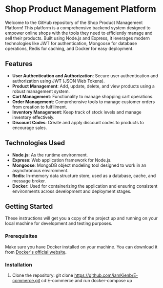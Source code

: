 # Shop Product Management Platform

Welcome to the GitHub repository of the Shop Product Management Platform! This platform is a comprehensive backend system designed to empower online shops with the tools they need to efficiently manage and sell their products. Built using Node.js and Express, it leverages modern technologies like JWT for authentication, Mongoose for database operations, Redis for caching, and Docker for easy deployment.

## Features

- **User Authentication and Authorization**: Secure user authentication and authorization using JWT (JSON Web Tokens).
- **Product Management**: Add, update, delete, and view products using a robust management system.
- **Cart Management**: Functionality to manage shopping cart operations.
- **Order Management**: Comprehensive tools to manage customer orders from creation to fulfillment.
- **Inventory Management**: Keep track of stock levels and manage inventory effectively.
- **Discount Codes**: Create and apply discount codes to products to encourage sales.

## Technologies Used

- **Node.js**: As the runtime environment.
- **Express**: Web application framework for Node.js.
- **Mongoose**: MongoDB object modeling tool designed to work in an asynchronous environment.
- **Redis**: In-memory data structure store, used as a database, cache, and message broker.
- **Docker**: Used for containerizing the application and ensuring consistent environments across development and deployment stages.

## Getting Started

These instructions will get you a copy of the project up and running on your local machine for development and testing purposes.

### Prerequisites

Make sure you have Docker installed on your machine. You can download it from [Docker's official website](https://www.docker.com/products/docker-desktop).

### Installation

1. Clone the repository:
git clone https://github.com/iamKienb/E-commerce.git
cd E-commerce  and run docker-compose up 
